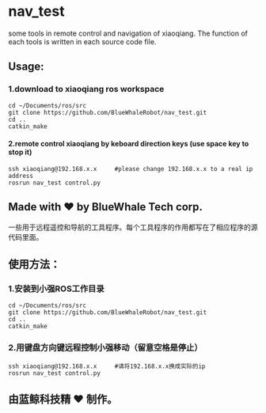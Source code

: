 # nav_test
some tools in remote control and navigation of xiaoqiang. The function of each tools is written in each source code file.
## Usage:
### 1.download to xiaoqiang ros workspace
```
cd ~/Documents/ros/src
git clone https://github.com/BlueWhaleRobot/nav_test.git 
cd ..
catkin_make
```
#### 2.remote control xiaoqiang by keboard direction keys (use space key to stop it) 
```
ssh xiaoqiang@192.168.x.x     #please change 192.168.x.x to a real ip address  
rosrun nav_test control.py
```
## Made with :heart: by BlueWhale Tech corp.
    
    
一些用于远程遥控和导航的工具程序。每个工具程序的作用都写在了相应程序的源代码里面。
          
## 使用方法：
### 1.安装到小强ROS工作目录
```
cd ~/Documents/ros/src
git clone https://github.com/BlueWhaleRobot/nav_test.git 
cd ..
catkin_make
```
### 2.用键盘方向键远程控制小强移动（留意空格是停止）    
```
ssh xiaoqiang@192.168.x.x     #请将192.168.x.x换成实际的ip
rosrun nav_test control.py
```
## 由蓝鲸科技精 :heart: 制作。
